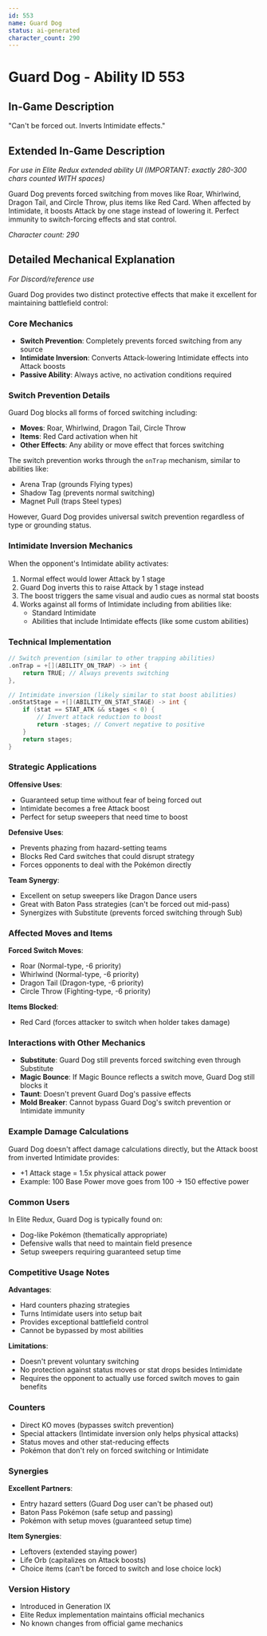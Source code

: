 ```yaml
---
id: 553
name: Guard Dog
status: ai-generated
character_count: 290
---
```


# Guard Dog - Ability ID 553

## In-Game Description
"Can't be forced out. Inverts Intimidate effects."

## Extended In-Game Description
*For use in Elite Redux extended ability UI (IMPORTANT: exactly 280-300 chars counted WITH spaces)*

Guard Dog prevents forced switching from moves like Roar, Whirlwind, Dragon Tail, and Circle Throw, plus items like Red Card. When affected by Intimidate, it boosts Attack by one stage instead of lowering it. Perfect immunity to switch-forcing effects and stat control.

*Character count: 290*

## Detailed Mechanical Explanation
*For Discord/reference use*

Guard Dog provides two distinct protective effects that make it excellent for maintaining battlefield control:

### Core Mechanics
- **Switch Prevention**: Completely prevents forced switching from any source
- **Intimidate Inversion**: Converts Attack-lowering Intimidate effects into Attack boosts
- **Passive Ability**: Always active, no activation conditions required

### Switch Prevention Details
Guard Dog blocks all forms of forced switching including:
- **Moves**: Roar, Whirlwind, Dragon Tail, Circle Throw
- **Items**: Red Card activation when hit
- **Other Effects**: Any ability or move effect that forces switching

The switch prevention works through the `onTrap` mechanism, similar to abilities like:
- Arena Trap (grounds Flying types)
- Shadow Tag (prevents normal switching) 
- Magnet Pull (traps Steel types)

However, Guard Dog provides universal switch prevention regardless of type or grounding status.

### Intimidate Inversion Mechanics
When the opponent's Intimidate ability activates:
1. Normal effect would lower Attack by 1 stage
2. Guard Dog inverts this to raise Attack by 1 stage instead
3. The boost triggers the same visual and audio cues as normal stat boosts
4. Works against all forms of Intimidate including from abilities like:
   - Standard Intimidate
   - Abilities that include Intimidate effects (like some custom abilities)

### Technical Implementation
```cpp
// Switch prevention (similar to other trapping abilities)
.onTrap = +[](ABILITY_ON_TRAP) -> int { 
    return TRUE; // Always prevents switching 
},

// Intimidate inversion (likely similar to stat boost abilities)
.onStatStage = +[](ABILITY_ON_STAT_STAGE) -> int {
    if (stat == STAT_ATK && stages < 0) {
        // Invert attack reduction to boost
        return -stages; // Convert negative to positive
    }
    return stages;
}
```

### Strategic Applications
**Offensive Uses**:
- Guaranteed setup time without fear of being forced out
- Intimidate becomes a free Attack boost
- Perfect for setup sweepers that need time to boost

**Defensive Uses**:
- Prevents phazing from hazard-setting teams
- Blocks Red Card switches that could disrupt strategy
- Forces opponents to deal with the Pokémon directly

**Team Synergy**:
- Excellent on setup sweepers like Dragon Dance users
- Great with Baton Pass strategies (can't be forced out mid-pass)
- Synergizes with Substitute (prevents forced switching through Sub)

### Affected Moves and Items
**Forced Switch Moves**:
- Roar (Normal-type, -6 priority)
- Whirlwind (Normal-type, -6 priority) 
- Dragon Tail (Dragon-type, -6 priority)
- Circle Throw (Fighting-type, -6 priority)

**Items Blocked**:
- Red Card (forces attacker to switch when holder takes damage)

### Interactions with Other Mechanics
- **Substitute**: Guard Dog still prevents forced switching even through Substitute
- **Magic Bounce**: If Magic Bounce reflects a switch move, Guard Dog still blocks it
- **Taunt**: Doesn't prevent Guard Dog's passive effects
- **Mold Breaker**: Cannot bypass Guard Dog's switch prevention or Intimidate immunity

### Example Damage Calculations
Guard Dog doesn't affect damage calculations directly, but the Attack boost from inverted Intimidate provides:
- +1 Attack stage = 1.5x physical attack power
- Example: 100 Base Power move goes from 100 → 150 effective power

### Common Users
In Elite Redux, Guard Dog is typically found on:
- Dog-like Pokémon (thematically appropriate)
- Defensive walls that need to maintain field presence
- Setup sweepers requiring guaranteed setup time

### Competitive Usage Notes
**Advantages**:
- Hard counters phazing strategies
- Turns Intimidate users into setup bait
- Provides exceptional battlefield control
- Cannot be bypassed by most abilities

**Limitations**:
- Doesn't prevent voluntary switching
- No protection against status moves or stat drops besides Intimidate
- Requires the opponent to actually use forced switch moves to gain benefits

### Counters
- Direct KO moves (bypasses switch prevention)
- Special attackers (Intimidate inversion only helps physical attacks)
- Status moves and other stat-reducing effects
- Pokémon that don't rely on forced switching or Intimidate

### Synergies
**Excellent Partners**:
- Entry hazard setters (Guard Dog user can't be phased out)
- Baton Pass Pokémon (safe setup and passing)
- Pokémon with setup moves (guaranteed setup time)

**Item Synergies**:
- Leftovers (extended staying power)
- Life Orb (capitalizes on Attack boosts)
- Choice items (can't be forced to switch and lose choice lock)

### Version History
- Introduced in Generation IX
- Elite Redux implementation maintains official mechanics
- No known changes from official game mechanics